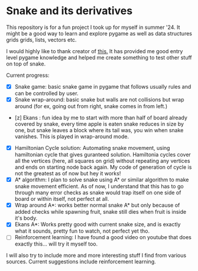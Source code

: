 # Snake and its derivatives

This repository is for a fun project I took up for myself in summer '24. It might be a good way to learn and explore pygame as well as data structures grids grids, lists, vectors etc.

I would highly like to thank creator of [this.](https://github.com/clear-code-projects/Snake) It has provided me good entry level pygame knowledge and helped me create something to test other stuff on top of snake.

Current progress:
- [x] Snake game: basic snake game in pygame that follows usually rules and can be controlled by user.
- [x] Snake wrap-around: basic snake but walls are not collisions but wrap around (for ex, going out from right, snake comes in from left.)
- [z] Ekans : fun idea by me to start with more than half of board already covered by snake, every time apple is eaten snake reduces in size by one, but snake leaves a block where its tail was, you win when snake vanishes. This is played in wrap-around mode.
- [x] Hamiltonian Cycle solution: Automating snake movement, using hamiltonian cycle that gives guranteed solution. Hamiltonia cycles cover all the vertices (here, all squares on grid) without repeating any vertices and ends on starting node back again. My code of generation of cycle is not the greatest as of now but hey it works!
- [x] A* algorithm: I plan to solve snake using A* or similar algorithm to make snake movement efficient. As of now, I understand that this has to go through many error checks as snake would trap itself on one side of board or within itself, not perfect at all.
- [x] Wrap around A*: works better normal snake A* but only because of added checks while spawning fruit, snake still dies when fruit is inside it's body.
- [x] Ekans A*: Works pretty good with current snake size, and is exactly what it sounds, pretty fun to watch, not perfect yet tho.
- [ ] Reinforcement learning: I have found a good video on youtube that does exactly this... will try it myself too.

I will also try to include more and more interesting stuff I find from various sources. Current suggestions include reinforcement learning.
